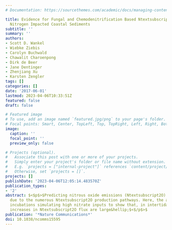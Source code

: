 ```yaml
---
# Documentation: https://sourcethemes.com/academic/docs/managing-content/

title: Evidence for Fungal and Chemodenitrification Based Ntextsubscript2O Flux from
  Nitrogen Impacted Coastal Sediments
subtitle: ''
summary: ''
authors:
- Scott D. Wankel
- Wiebke Ziebis
- Carolyn Buchwald
- Chawalit Charoenpong
- Dirk de Beer
- Jane Dentinger
- Zhenjiang Xu
- Karsten Zengler
tags: []
categories: []
date: '2017-06-01'
lastmod: 2023-04-06T10:33:51Z
featured: false
draft: false

# Featured image
# To use, add an image named `featured.jpg/png` to your page's folder.
# Focal points: Smart, Center, TopLeft, Top, TopRight, Left, Right, BottomLeft, Bottom, BottomRight.
image:
  caption: ''
  focal_point: ''
  preview_only: false

# Projects (optional).
#   Associate this post with one or more of your projects.
#   Simply enter your project's folder or file name without extension.
#   E.g. `projects = ["internal-project"]` references `content/project/deep-learning/index.md`.
#   Otherwise, set `projects = []`.
projects: []
publishDate: '2023-04-06T12:05:14.483570Z'
publication_types:
- '2'
abstract: $<$p$>$Predicting nitrous oxide emissions (Ntextsubscript2O) remains difficult
  due to the numerous Ntextsubscript2O production pathways. Here, the authors use
  incubations simulating high nitrate inputs to show that, in intertidal sediments,
  increases in Ntextsubscript2O flux are large&hellip;$<$/p$>$
publication: '*Nature Communications*'
doi: 10.1038/ncomms15595
---
```

